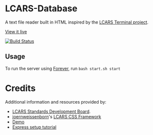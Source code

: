# LCARS-Database
A text file reader built in HTML inspired by the [LCARS Terminal project](http://www.lcars-terminal.net/). 

[View it live](https://dealien.github.io/LCARS-Database/)

[![Build Status](https://travis-ci.org/dealien/LCARS-Database.svg?branch=master)](https://travis-ci.org/dealien/LCARS-Database)

## Usage

To run the server using [Forever](https://blog.nodejitsu.com/keep-a-nodejs-server-up-with-forever/), run `bash start.sh start`



# Credits

Additional information and resources provided by: 
* [LCARS Standards Development Board](http://lcarsdeveloper.com/).
* [joernweissenborn](https://github.com/joernweissenborn)'s [LCARS CSS Framework](https://github.com/joernweissenborn/lcars)
 * [Demo](http://joernweissenborn.github.io/lcars/)
* [Express setup tutorial](https://blog.risingstack.com/your-first-node-js-http-server/)